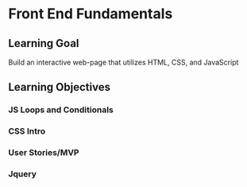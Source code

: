 # Front End Fundamentals

## Learning Goal
Build an interactive web-page that utilizes HTML, CSS, and JavaScript

## Learning Objectives
### JS Loops and Conditionals
### CSS Intro
### User Stories/MVP
### Jquery
